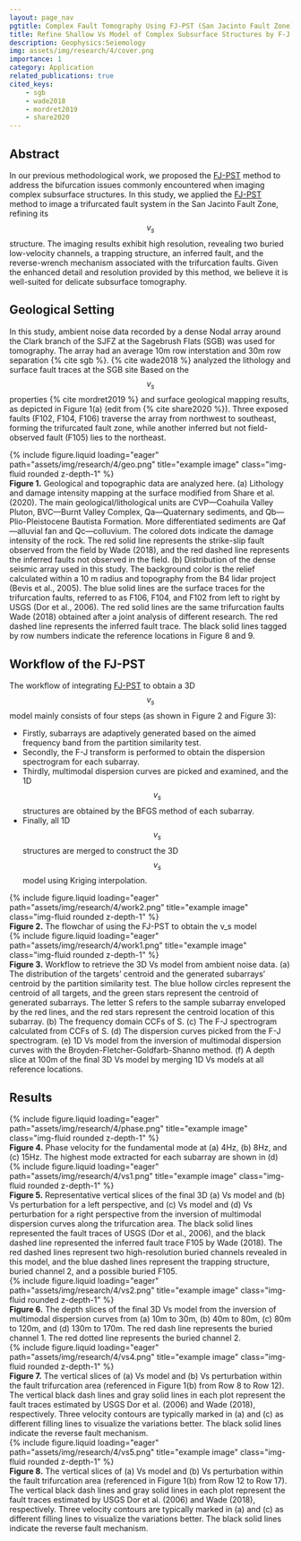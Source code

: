 ```yaml
---
layout: page_nav
pgtitle: Complex Fault Tomography Using FJ-PST (San Jacinto Fault Zone)
title: Refine Shallow Vs Model of Complex Subsurface Structures by F-J Multimodal Tomography with Partition Similarity Test-- A Case Study at San Jacinto Fault Zone
description: Geophysics:Seiemology
img: assets/img/research/4/cover.png
importance: 1
category: Application
related_publications: true
cited_keys:
    - sgb
    - wade2018
    - mordret2019
    - share2020
---
```


## Abstract
In our previous methodological work, we proposed the <a href="{{ site.baseurl }}/projects/1-2_meth_partition/" target="_blank" rel="noopener noreferrer">FJ-PST</a> method to address the bifurcation issues commonly encountered when imaging complex subsurface structures. In this study, we applied the <a href="{{ site.baseurl }}/projects/1-2_meth_partition/" target="_blank" rel="noopener noreferrer">FJ-PST</a> method to image a trifurcated fault system in the San Jacinto Fault Zone, refining its $$v_s$$ structure. The imaging results exhibit high resolution, revealing two buried low-velocity channels, a trapping structure, an inferred fault, and the reverse-wrench mechanism associated with the trifurcation faults. Given the enhanced detail and resolution provided by this method, we believe it is well-suited for delicate subsurface tomography.

## Geological Setting
In this study, ambient noise data recorded by a dense Nodal array around the Clark branch of the SJFZ at the Sagebrush Flats (SGB) was used for tomography. The array had an average 10m row interstation and 30m row separation {% cite sgb %}. {% cite wade2018 %} analyzed the lithology and surface fault traces at the SGB site Based on the $$v_s$$ properties {% cite mordret2019 %} and surface geological mapping results, as depicted in Figure 1(a) (edit from {% cite share2020 %}). Three exposed faults (F102, F104, F106) traverse the array from northwest to southeast, forming the trifurcated fault zone, while another inferred but not field-observed fault (F105) lies to the northeast.
<div class="row">
    <div class="col-sm mt-3 mt-md-0">
        {% include figure.liquid loading="eager" path="assets/img/research/4/geo.png" title="example image" class="img-fluid rounded z-depth-1" %}
    </div>
</div>
<div class="caption">
    <strong>Figure 1.</strong> Geological and topographic data are analyzed here. (a) Lithology and damage intensity mapping at the surface modified from Share et al. (2020). The main geological/lithological units are CVP—Coahuila Valley Pluton, BVC—Burnt Valley Complex, Qa—Quaternary sediments, and Qb—Plio-Pleistocene Bautista Formation. More differentiated sediments are Qaf—alluvial fan and Qc—colluvium. The colored dots indicate the damage intensity of the rock. The red solid line represents the strike-slip fault observed from the field by Wade (2018), and the red dashed line represents the inferred faults not observed in the field. (b) Distribution of the dense seismic array used in this study. The background color is the relief calculated within a 10 m radius and topography from the B4 lidar project (Bevis et al., 2005). The blue solid lines are the surface traces for the trifurcation faults, referred to as F106, F104, and F102 from left to right by USGS (Dor et al., 2006). The red solid lines are the same trifurcation faults Wade (2018) obtained after a joint analysis of different research. The red dashed line represents the inferred fault trace. The black solid lines tagged by row numbers indicate the reference locations in Figure 8 and 9.
</div>

## Workflow of the FJ-PST
The workflow of integrating <a href="{{ site.baseurl }}/projects/1-2_meth_partition/" target="_blank" rel="noopener noreferrer">FJ-PST</a> to obtain a 3D $$v_s$$ model mainly consists of four steps (as shown in Figure 2 and Figure 3):
+ Firstly, subarrays are adaptively generated based on the aimed frequency band from the partition similarity test. 
+ Secondly, the F-J transform is performed to obtain the dispersion spectrogram for each subarray. 
+ Thirdly, multimodal dispersion curves are picked and examined, and the 1D $$v_s$$ structures are obtained by the BFGS method of each subarray. 
+ Finally, all 1D $$v_s$$ structures are merged to construct the 3D $$v_s$$ model using Kriging interpolation.
<div class="row">
    <div class="col-sm mt-3 mt-md-0">
        {% include figure.liquid loading="eager" path="assets/img/research/4/work2.png" title="example image" class="img-fluid rounded z-depth-1" %}
    </div>
</div>
<div class="caption">
    <strong>Figure 2.</strong> The flowchar of using the FJ-PST to obtain the v_s model
</div>
<div class="row">
    <div class="col-sm mt-3 mt-md-0">
        {% include figure.liquid loading="eager" path="assets/img/research/4/work1.png" title="example image" class="img-fluid rounded z-depth-1" %}
    </div>
</div>
<div class="caption">
    <strong>Figure 3.</strong> Workflow to retrieve the 3D Vs model from ambient noise data. (a) The distribution of the targets’ centroid and the generated subarrays’ centroid by the partition similarity test. The blue hollow circles represent the centroid of all targets, and the green stars represent the centroid of generated subarrays. The letter S refers to the sample subarray enveloped by the red lines, and the red stars represent the centroid location of this subarray. (b) The frequency domain CCFs of S. (c) The F-J spectrogram calculated from CCFs of S. (d) The dispersion curves picked from the F-J spectrogram. (e) 1D Vs model from the inversion of multimodal dispersion curves with the Broyden-Fletcher-Goldfarb-Shanno method. (f) A depth slice at 100m of the final 3D Vs model by merging 1D Vs models at all reference locations.
</div>

## Results
<div class="row">
    <div class="col-sm mt-3 mt-md-0">
        {% include figure.liquid loading="eager" path="assets/img/research/4/phase.png" title="example image" class="img-fluid rounded z-depth-1" %}
    </div>
</div>
<div class="caption">
    <strong>Figure 4.</strong> Phase velocity for the fundamental mode at (a) 4Hz, (b) 8Hz, and (c) 15Hz. The highest mode extracted for each subarray are shown in (d)
</div>

<div class="row">
    <div class="col-sm mt-3 mt-md-0">
        {% include figure.liquid loading="eager" path="assets/img/research/4/vs1.png" title="example image" class="img-fluid rounded z-depth-1" %}
    </div>
</div>
<div class="caption">
    <strong>Figure 5.</strong> Representative vertical slices of the final 3D (a) Vs model and (b) Vs perturbation for a left perspective, and (c) Vs model and (d) Vs perturbation for a right perspective from the inversion of multimodal dispersion curves along the trifurcation area. The black solid lines represented the fault traces of USGS (Dor et al., 2006), and the black dashed line represented the inferred fault trace F105 by Wade (2018). The red dashed lines represent two high-resolution buried channels revealed in this model, and the blue dashed lines represent the trapping structure, buried channel 2, and a possible buried F105.
</div>

<div class="row">
    <div class="col-sm mt-3 mt-md-0">
        {% include figure.liquid loading="eager" path="assets/img/research/4/vs2.png" title="example image" class="img-fluid rounded z-depth-1" %}
    </div>
</div>
<div class="caption">
    <strong>Figure 6.</strong> The depth slices of the final 3D Vs model from the inversion of multimodal dispersion curves from (a) 10m to 30m, (b) 40m to 80m, (c) 80m to 120m, and (d) 130m to 170m. The red dash line represents the buried channel 1. The red dotted line represents the buried channel 2.
</div>

<div class="row">
    <div class="col-sm mt-3 mt-md-0">
        {% include figure.liquid loading="eager" path="assets/img/research/4/vs4.png" title="example image" class="img-fluid rounded z-depth-1" %}
    </div>
</div>
<div class="caption">
    <strong>Figure 7.</strong> The vertical slices of (a) Vs model and (b) Vs perturbation within the fault trifurcation area (referenced in Figure 1(b) from Row 8 to Row 12). The vertical black dash lines and gray solid lines in each plot represent the fault traces estimated by USGS Dor et al. (2006) and Wade (2018), respectively. Three velocity contours are typically marked in (a) and (c) as different filling lines to visualize the variations better. The black solid lines indicate the reverse fault mechanism.
</div>

<div class="row">
    <div class="col-sm mt-3 mt-md-0">
        {% include figure.liquid loading="eager" path="assets/img/research/4/vs5.png" title="example image" class="img-fluid rounded z-depth-1" %}
    </div>
</div>
<div class="caption">
   <strong>Figure 8.</strong> The vertical slices of (a) Vs model and (b) Vs perturbation within the fault trifurcation area (referenced in Figure 1(b) from Row 12 to Row 17). The vertical black dash lines and gray solid lines in each plot represent the fault traces estimated by USGS Dor et al. (2006) and Wade (2018), respectively. Three velocity contours are typically marked in (a) and (c) as different filling lines to visualize the variations better. The black solid lines indicate the reverse fault mechanism.
</div>